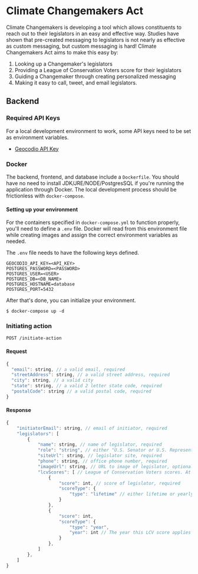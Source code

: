 # Climate Changemakers Act

Climate Changemakers is developing a tool which allows constituents to reach out to their legislators in an easy and effective way. Studies have shown that pre-created messaging to legislators is not nearly as effective as custom messaging, but custom messaging is hard! Climate Changemakers Act aims to make this easy by: 

1. Looking up a Changemaker's legislators
2. Providing a League of Conservation Voters score for their legislators
3. Guiding a Changemaker through creating personalized messaging
4. Making it easy to call, tweet, and email legislators. 

## Backend

### Required API Keys

For a local development environment to work, some API keys need to be set as environment variables. 

* [Geocodio API Key](https://www.geocod.io/)


### Docker

The backend, frontend, and database include a `Dockerfile`. You should have no need to install JDK/JRE/NODE/PostgresSQL if you're running the application through Docker. The local development process should be frictionless with `docker-compose`.

#### Setting up your environment

For the containers specified in `docker-compose.yml` to function properly, you'll need to define a `.env` file. Docker will read from this environment file while creating images and assign the correct environment variables as needed. 

The `.env` file needs to have the following keys defined. 

```
GEOCODIO_API_KEY=<API_KEY>
POSTGRES_PASSWORD=<PASSWORD>
POSTGRES_USER=<USER>
POSTGRES_DB=<DB_NAME>
POSTGRES_HOSTNAME=database
POSTGRES_PORT=5432
```

After that's done, you can initialize your environment. 

```shell
$ docker-compose up -d
```

### Initiating action 

`POST /initiate-action`

#### Request

```js
{
  "email": string, // a valid email, required
  "streetAddress": string, // a valid street address, required
  "city": string, // a valid city
  "state": string, // a valid 2 letter state code, required
  "postalCode": string // a valid postal code, required 
}
```

#### Response

```js
{
    "initiatorEmail": string, // email of initiator, required
    "legislators": [
        {
            "name": string, // name of legislator, required
            "role": "string", // either "U.S. Senator or U.S. Representative, required
            "siteUrl": string, // legislator site, required
            "phone": string, // office phone number, required
            "imageUrl": string, // URL to image of legislator, optional
            "lcvScores": [ // League of Conservation Voters scores. At least 1 required
                {
                    "score": int, // score of legislator, required
                    "scoreType": {
                        "type": "lifetime" // either lifetime or yearly. required
                    }
                },
                {
                    "score": int,
                    "scoreType": {
                        "type": "year",
                        "year": int // The year this LCV score applies to. Required if type == "year"
                    }
                },
            ]
        },
    ]
}
```
